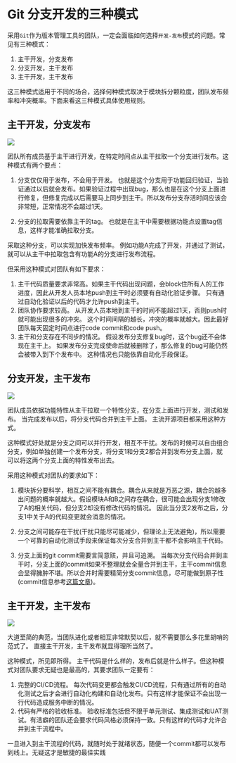 # Git 分支开发的三种模式

采用`Git`作为版本管理工具的团队，一定会面临如何选择`开发-发布`模式的问题。常见有三种模式：

1. 主干开发，分支发布
2. 分支开发，主干发布
3. 主干开发，主干发布

这三种模式适用于不同的场合，选择何种模式取决于模块拆分颗粒度，团队发布频率和冲突概率。下面来看这三种模式具体使用规则。

## 主干开发，分支发布

![](../pic/doc/gitcommit/9F09EB2B-B076-4549-8608-A80159B60580.png)

团队所有成员基于主干进行开发，在特定时间点从主干拉取一个分支进行发布。这种模式有两个要点：
1. 分支仅仅用于发布，不会用于开发。 也就是这个分支用于功能回归验证，当验证通过以后就会发布。如果验证过程中出现bug，那么也是在这个分支上面进行修复，但修复完成以后需要马上同步到主干。所以发布分支存活时间应该会非常短，正常情况不会超过1天。

2. 分支的拉取需要依靠主干的tag。 也就是在主干中需要根据功能点设置tag信息，这样才能准确拉取分支。

采取这种分支，可以实现加快发布频率。 例如功能A完成了开发，并通过了测试，就可以从主干中拉取包含有功能A的分支进行发布流程。

但采用这种模式对团队有如下要求：

1. 主干代码质量要求非常高。如果主干代码出现问题，会block住所有人的工作进度，因此从开发人员本地push到主干时必须要有自动化验证步骤。 只有通过自动化验证以后的代码才允许push到主干。
2. 团队协作要求较高。 从开发人员本地到主干的时间不能超过1天，否则push时就可能出现很多的冲突。 这个时间间隔的越长，冲突的概率就越大。因此最好团队每天固定时间点进行code commit和code push。
3. 主干和分支存在不同步的情况。 假设发布分支修复bug时，这个bug还不会体现在主干上。 如果发布分支完成使命后就被删除了，那么修复的bug可能仍然会被带入到下个发布中。 这种情况也只能依靠自动化手段保证。

## 分支开发，主干发布

![](../pic/doc/gitcommit/598685F9-D1BA-4583-B28A-C16B748BA3AB.png)

团队成员依据功能特性从主干拉取一个特性分支，在分支上面进行开发，测试和发布。 当完成发布以后，将分支代码合并到主干上面。 主流开源项目都采用这种方式。

这种模式好处就是分支之间可以并行开发，相互不干扰。发布的时候可以自由组合分支，例如单独创建一个发布分支，将分支1和分支2都合并到发布分支上面，就可以将这两个分支上面的特性发布出去。

采用这种模式对团队的要求如下：

1. 模块拆分要科学，相互之间不能有耦合。耦合从来就是万恶之源，耦合的越多出问题的概率就越大。假设模块A和B之间存在耦合，很可能会出现分支1修改了A的相关代码，但分支2却没有修改代码的情况。 因此当分支2发布之后，分支1中关于A的代码变更就会消息的情况。

2. 分支之间可能存在干扰(干扰只能尽可能减少，但理论上无法避免)，所以需要一个可靠的自动化测试手段来保证每次分支合并到主干都不会影响主干代码。

3. 分支上面的git commit需要言简意赅，并且可追溯。 当每次分支代码合并到主干时，分支上面的commit如果不整理就会全量合并到主干，主干commit信息会显得臃肿不堪。所以合并时需要精简分支commit信息，尽可能做到原子性(commit信息参考[这篇文章](https://blog.devexp.cn/#/doc/git-commit))。

## 主干开发，主干发布

![](../pic/doc/gitcommit/3856C74D-C044-4C4B-A4B3-A26EF1DB4BD5.png)

大道至简的典范，当团队进化或者相互非常默契以后，就不需要那么多花里胡哨的范式了。 直接主干开发，主干发布就显得理所当然了。

这种模式，所见即所得。 主干代码是什么样的，发布后就是什么样子。但这种模式对团队要求无疑也是最高的，其要求团队一定要有：

1. 完整的CI/CD流程。 每次代码变更都会触发CI/CD流程，只有通过所有的自动化测试之后才会进行自动化构建和自动化发布。只有这样才能保证不会出现一行代码造成服务中断的情况。
2. 代码有严格的验收标准。 验收标准包括但不限于单元测试、集成测试和UAT测试。有洁癖的团队还会要求代码风格必须保持一致。只有这样的代码才允许合并到主干流程中。

一旦进入到主干流程的代码，就随时处于就绪状态，随便一个commit都可以发布到线上。无疑这才是敏捷的最佳实践